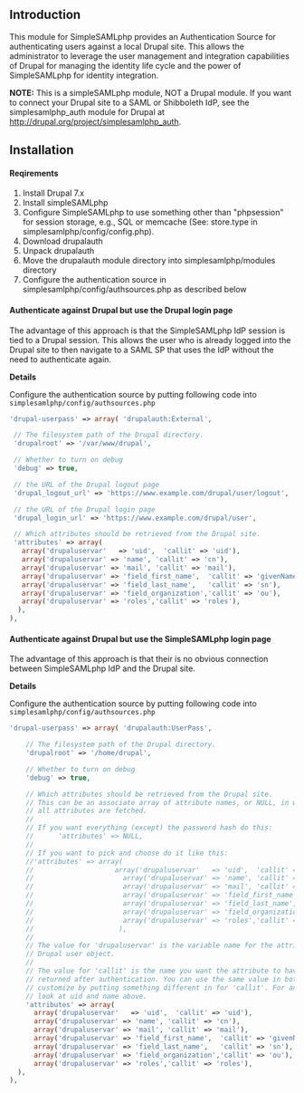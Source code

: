 ## Introduction

This module for SimpleSAMLphp provides an Authentication Source for authenticating users against a local Drupal site. This allows the administrator to leverage the user management and integration capabilities of Drupal for managing the identity life cycle and the power of SimpleSAMLphp for identity integration.

**NOTE:** This is a simpleSAMLphp module, NOT a Drupal module. If you want to connect your Drupal site to a SAML or Shibboleth IdP, see the simplesamlphp_auth module for Drupal at http://drupal.org/project/simplesamlphp_auth. 

## Installation

#### Reqirements
1. Install Drupal 7.x
2. Install simpleSAMLphp 
3. Configure SimpleSAMLphp to use something other than "phpsession" for session storage, e.g., SQL or memcache (See: store.type in simplesamlphp/config/config.php).
4. Download drupalauth
5. Unpack drupalauth
6. Move the drupalauth module directory into simplesamlphp/modules directory
7. Configure the authentication source in simplesamlphp/config/authsources.php as described below

#### Authenticate against Drupal but use the Drupal login page

The advantage of this approach is that the SimpleSAMLphp IdP session is tied to a Drupal session. This allows the user who is already logged into the Drupal site to then navigate to a SAML SP that uses the IdP without the need to authenticate again.

**Details**

Configure the authentication source by putting following code into `simplesamlphp/config/authsources.php`

```php
'drupal-userpass' => array( 'drupalauth:External',

 // The filesystem path of the Drupal directory.
 'drupalroot' => '/var/www/drupal',

 // Whether to turn on debug
 'debug' => true,

 // the URL of the Drupal logout page
 'drupal_logout_url' => 'https://www.example.com/drupal/user/logout',

 // the URL of the Drupal login page
 'drupal_login_url' => 'https://www.example.com/drupal/user',

 // Which attributes should be retrieved from the Drupal site.
 'attributes' => array(
   array('drupaluservar'   => 'uid',  'callit' => 'uid'),
   array('drupaluservar' => 'name', 'callit' => 'cn'),
   array('drupaluservar' => 'mail', 'callit' => 'mail'),
   array('drupaluservar' => 'field_first_name',  'callit' => 'givenName'),
   array('drupaluservar' => 'field_last_name',   'callit' => 'sn'),
   array('drupaluservar' => 'field_organization','callit' => 'ou'),
   array('drupaluservar' => 'roles','callit' => 'roles'),
  ),
),
```

#### Authenticate against Drupal but use the SimpleSAMLphp login page

The advantage of this approach is that their is no obvious connection between SimpleSAMLphp IdP and the Drupal site.

**Details**

Configure the authentication source by putting following code into `simplesamlphp/config/authsources.php`

```php
'drupal-userpass' => array( 'drupalauth:UserPass',

    // The filesystem path of the Drupal directory.
    'drupalroot' => '/home/drupal',            

    // Whether to turn on debug
    'debug' => true,

    // Which attributes should be retrieved from the Drupal site.
    // This can be an associate array of attribute names, or NULL, in which case
    // all attributes are fetched.
    //
    // If you want everything (except) the password hash do this:
    //      'attributes' => NULL,
    //
    // If you want to pick and choose do it like this:
    //'attributes' => array(
    //                    array('drupaluservar'   => 'uid',  'callit' => 'uid'),
    //                      array('drupaluservar' => 'name', 'callit' => 'cn'),
    //                      array('drupaluservar' => 'mail', 'callit' => 'mail'),
    //                      array('drupaluservar' => 'field_first_name',  'callit' => 'givenName'),
    //                      array('drupaluservar' => 'field_last_name',   'callit' => 'sn'),
    //                      array('drupaluservar' => 'field_organization','callit' => 'ou'),
    //                      array('drupaluservar' => 'roles','callit' => 'roles'),
    //                     ),
    //
    // The value for 'drupaluservar' is the variable name for the attribute in the
    // Drupal user object.
    //
    // The value for 'callit' is the name you want the attribute to have when it's
    // returned after authentication. You can use the same value in both or you can
    // customize by putting something different in for 'callit'. For an example,
    // look at uid and name above.
    'attributes' => array(
      array('drupaluservar'   => 'uid',  'callit' => 'uid'),
      array('drupaluservar' => 'name', 'callit' => 'cn'),
      array('drupaluservar' => 'mail', 'callit' => 'mail'),
      array('drupaluservar' => 'field_first_name',  'callit' => 'givenName'),
      array('drupaluservar' => 'field_last_name',   'callit' => 'sn'),
      array('drupaluservar' => 'field_organization','callit' => 'ou'),
      array('drupaluservar' => 'roles','callit' => 'roles'),
  ),
),
```

